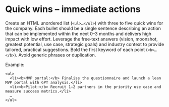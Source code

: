 # Quick wins – immediate actions

Create an HTML unordered list (`<ul>…</ul>`) with three to five quick wins for the company. Each bullet should be a single sentence describing an action that can be implemented within the next 0–3 months and delivers high impact with low effort. Leverage the free‑text answers (vision, moonshot, greatest potential, use case, strategic goals) and industry context to provide tailored, practical suggestions. Bold the first keyword of each point (`<b>…</b>`). Avoid generic phrases or duplication.

Example:

```
<ul>
  <li><b>MVP portal:</b> Finalise the questionnaire and launch a lean MVP portal with GPT analysis.</li>
  <li><b>Pilot:</b> Recruit 1–2 partners in the priority use case and measure success metrics.</li>
  …
</ul>
```
